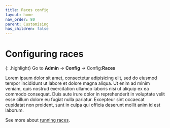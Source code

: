 ```yaml
---
title: Races config
layout: home
nav_order: 80
parent: Customising
has_children: false
---
```



# Configuring races

{: .highlight}
Go to **Admin** → **Config** → Config:**Races**

Lorem ipsum dolor sit amet, consectetur adipisicing elit, sed do eiusmod tempor incididunt ut labore et dolore magna aliqua. Ut enim ad minim veniam, quis nostrud exercitation ullamco laboris nisi ut aliquip ex ea commodo consequat. Duis aute irure dolor in reprehenderit in voluptate velit esse cillum dolore eu fugiat nulla pariatur. Excepteur sint occaecat cupidatat non proident, sunt in culpa qui officia deserunt mollit anim id est laborum.
 
 See more about [running races](../running/running-races).
